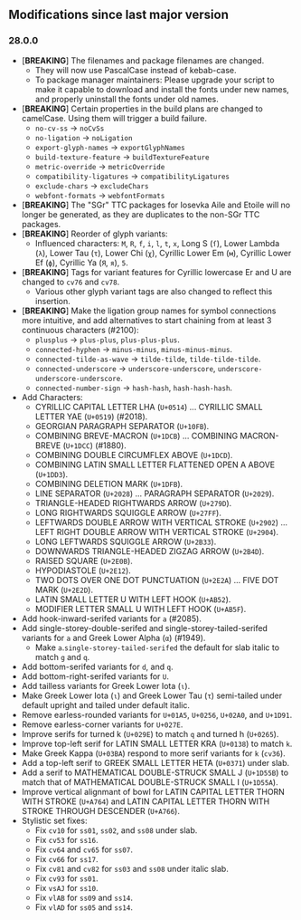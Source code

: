 ## Modifications since last major version

### 28.0.0

* \[**BREAKING**\] The filenames and package filenames are changed.
   - They will now use PascalCase instead of kebab-case.
   - To package manager maintainers: Please upgrade your script to make it capable to download and install the fonts under new names, and properly uninstall the fonts under old names.
* \[**BREAKING**\] Certain properties in the build plans are changed to camelCase. Using them will trigger a build failure.
   - `no-cv-ss` → `noCvSs`
   - `no-ligation` → `noLigation`
   - `export-glyph-names` → `exportGlyphNames`
   - `build-texture-feature` → `buildTextureFeature`
   - `metric-override` → `metricOverride`
   - `compatibility-ligatures` → `compatibilityLigatures`
   - `exclude-chars` → `excludeChars`
   - `webfont-formats` → `webfontFormats`
* \[**BREAKING**\] The "SGr" TTC packages for Iosevka Aile and Etoile will no longer be generated, as they are duplicates to the non-SGr TTC packages.
* \[**BREAKING**\] Reorder of glyph variants:
   - Influenced characters: `M`, `R`, `f`, `i`, `l`, `t`, `x`, Long S (`ſ`), Lower Lambda (`λ`), Lower Tau (`τ`), Lower Chi (`χ`), Cyrillic Lower Em (`м`), Cyrillic Lower Ef (`ф`), Cyrillic Ya (`Я`, `я`), `5`.
* \[**BREAKING**\] Tags for variant features for Cyrillic lowercase Er and U are changed to `cv76` and `cv78`.
   - Various other glyph variant tags are also changed to reflect this insertion.
* \[**BREAKING**\] Make the ligation group names for symbol connections more intuitive, and add alternatives to start chaining from at least 3 continuous characters (#2100):
   - `plusplus` → `plus-plus`, `plus-plus-plus`.
   - `connected-hyphen` → `minus-minus`, `minus-minus-minus`.
   - `connected-tilde-as-wave` → `tilde-tilde`, `tilde-tilde-tilde`.
   - `connected-underscore` → `underscore-underscore`, `underscore-underscore-underscore`.
   - `connected-number-sign` → `hash-hash`, `hash-hash-hash`.
* Add Characters:
  - CYRILLIC CAPITAL LETTER LHA (`U+0514`) ... CYRILLIC SMALL LETTER YAE (`U+0519`) (#2018).
  - GEORGIAN PARAGRAPH SEPARATOR (`U+10FB`).
  - COMBINING BREVE-MACRON (`U+1DCB`) ... COMBINING MACRON-BREVE (`U+1DCC`) (#1880).
  - COMBINING DOUBLE CIRCUMFLEX ABOVE (`U+1DCD`).
  - COMBINING LATIN SMALL LETTER FLATTENED OPEN A ABOVE (`U+1DD3`).
  - COMBINING DELETION MARK (`U+1DFB`).
  - LINE SEPARATOR (`U+2028`) ... PARAGRAPH SEPARATOR (`U+2029`).
  - TRIANGLE-HEADED RIGHTWARDS ARROW (`U+279D`).
  - LONG RIGHTWARDS SQUIGGLE ARROW (`U+27FF`).
  - LEFTWARDS DOUBLE ARROW WITH VERTICAL STROKE (`U+2902`) ... LEFT RIGHT DOUBLE ARROW WITH VERTICAL STROKE (`U+2904`).
  - LONG LEFTWARDS SQUIGGLE ARROW (`U+2B33`).
  - DOWNWARDS TRIANGLE-HEADED ZIGZAG ARROW (`U+2B4D`).
  - RAISED SQUARE (`U+2E0B`).
  - HYPODIASTOLE (`U+2E12`).
  - TWO DOTS OVER ONE DOT PUNCTUATION (`U+2E2A`) ... FIVE DOT MARK (`U+2E2D`).
  - LATIN SMALL LETTER U WITH LEFT HOOK (`U+AB52`).
  - MODIFIER LETTER SMALL U WITH LEFT HOOK (`U+AB5F`).
* Add hook-inward-serifed variants for `a` (#2085).
* Add single-storey-double-serifed and single-storey-tailed-serifed variants for `a` and Greek Lower Alpha (`α`) (#1949).
  - Make `a`.`single-storey-tailed-serifed` the default for slab italic to match `g` and `q`.
* Add bottom-serifed variants for `d`, and `q`.
* Add bottom-right-serifed variants for `U`.
* Add tailless variants for Greek Lower Iota (`ι`).
* Make Greek Lower Iota (`ι`) and Greek Lower Tau (`τ`) semi-tailed under default upright and tailed under default italic.
* Remove earless-rounded variants for `U+01A5`, `U+0256`, `U+02A0`, and `U+1D91`.
* Remove earless-corner variants for `U+027E`.
* Improve serifs for turned k (`U+029E`) to match `q` and turned h (`U+0265`).
* Improve top-left serif for LATIN SMALL LETTER KRA (`U+0138`) to match `k`.
* Make Greek Kappa (`U+03BA`) respond to more serif variants for `k` (`cv36`).
* Add a top-left serif to GREEK SMALL LETTER HETA (`U+0371`) under slab.
* Add a serif to MATHEMATICAL DOUBLE-STRUCK SMALL J (`U+1D55B`) to match that of MATHEMATICAL DOUBLE-STRUCK SMALL I (`U+1D55A`).
* Improve vertical alignmant of bowl for LATIN CAPITAL LETTER THORN WITH STROKE (`U+A764`) and LATIN CAPITAL LETTER THORN WITH STROKE THROUGH DESCENDER (`U+A766`).
* Stylistic set fixes:
  - Fix `cv10` for `ss01`, `ss02`, and `ss08` under slab.
  - Fix `cv53` for `ss16`.
  - Fix `cv64` and `cv65` for `ss07`.
  - Fix `cv66` for `ss17`.
  - Fix `cv81` and `cv82` for `ss03` and `ss08` under italic slab.
  - Fix `cv93` for `ss01`.
  - Fix `vsAJ` for `ss10`.
  - Fix `vlAB` for `ss09` and `ss14`.
  - Fix `vlAD` for `ss05` and `ss14`.
